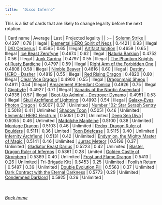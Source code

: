 ```yaml
---
title:  "Disco Inferno"
---
```


This is a list of cards that are likely to change legality before the next rotation.

| Card name | Average | Last | Projected legality |
| :-- |
[Solemn Strike](https://db.ygoprodeck.com/card/?search=Solemn%20Strike) | 0.4397 | 0.78 | Illegal |
[Elemental HERO Spirit of Neos](https://db.ygoprodeck.com/card/?search=Elemental%20HERO%20Spirit%20of%20Neos) | 0.4421 | 0.93 | Illegal |
[D/D Cerberus](https://db.ygoprodeck.com/card/?search=D/D%20Cerberus) | 0.4595 | 0.65 | Illegal |
[Artifact Ignition](https://db.ygoprodeck.com/card/?search=Artifact%20Ignition) | 0.4659 | 0.65 | Illegal |
[Ice Beast Zerofyne](https://db.ygoprodeck.com/card/?search=Ice%20Beast%20Zerofyne) | 0.4674 | 0.62 | Illegal |
[Naturia Barkion](https://db.ygoprodeck.com/card/?search=Naturia%20Barkion) | 0.4752 | 0.56 | Illegal |
[Junk Gardna](https://db.ygoprodeck.com/card/?search=Junk%20Gardna) | 0.4797 | 0.55 | Illegal |
[The Phantom Knights of Rusty Bardiche](https://db.ygoprodeck.com/card/?search=The%20Phantom%20Knights%20of%20Rusty%20Bardiche) | 0.4797 | 0.59 | Illegal |
[Right Arm of the Forbidden One](https://db.ygoprodeck.com/card/?search=Right%20Arm%20of%20the%20Forbidden%20One) | 0.4808 | 0.58 | Illegal |
[Nimble Beaver](https://db.ygoprodeck.com/card/?search=Nimble%20Beaver) | 0.4816 | 0.60 | Illegal |
[Destiny HERO - Dasher](https://db.ygoprodeck.com/card/?search=Destiny%20HERO%20-%20Dasher) | 0.4819 | 0.55 | Illegal |
[Red Rising Dragon](https://db.ygoprodeck.com/card/?search=Red%20Rising%20Dragon) | 0.4820 | 0.60 | Illegal |
[Clear Vice Dragon](https://db.ygoprodeck.com/card/?search=Clear%20Vice%20Dragon) | 0.4900 | 0.55 | Illegal |
[Dragonmaid Sheou](https://db.ygoprodeck.com/card/?search=Dragonmaid%20Sheou) | 0.4911 | 0.54 | Illegal |
[Amazement Attendant Comica](https://db.ygoprodeck.com/card/?search=Amazement%20Attendant%20Comica) | 0.4926 | 0.75 | Illegal |
[Gigobyte](https://db.ygoprodeck.com/card/?search=Gigobyte) | 0.4927 | 0.71 | Illegal |
[Vanadis of the Nordic Ascendant](https://db.ygoprodeck.com/card/?search=Vanadis%20of%20the%20Nordic%20Ascendant) | 0.4936 | 0.57 | Illegal |
[Boot-Up Admiral - Destroyer Dynamo](https://db.ygoprodeck.com/card/?search=Boot-Up%20Admiral%20-%20Destroyer%20Dynamo) | 0.4951 | 0.53 | Illegal |
[Skull Archfiend of Lightning](https://db.ygoprodeck.com/card/?search=Skull%20Archfiend%20of%20Lightning) | 0.4993 | 0.54 | Illegal |
[Galaxy-Eyes Photon Dragon](https://db.ygoprodeck.com/card/?search=Galaxy-Eyes%20Photon%20Dragon) | 0.5007 | 0.37 | Unlimited |
[Number 102: Star Seraph Sentry](https://db.ygoprodeck.com/card/?search=Number%20102:%20Star%20Seraph%20Sentry) | 0.5018 | 0.41 | Unlimited |
[Shadow Toon](https://db.ygoprodeck.com/card/?search=Shadow%20Toon) | 0.5051 | 0.46 | Unlimited |
[Elemental HERO Electrum](https://db.ygoprodeck.com/card/?search=Elemental%20HERO%20Electrum) | 0.5051 | 0.21 | Unlimited |
[Deep Sea Diva](https://db.ygoprodeck.com/card/?search=Deep%20Sea%20Diva) | 0.5055 | 0.46 | Unlimited |
[Madolche Magileine](https://db.ygoprodeck.com/card/?search=Madolche%20Magileine) | 0.5100 | 0.38 | Unlimited |
[Montage Dragon](https://db.ygoprodeck.com/card/?search=Montage%20Dragon) | 0.5103 | 0.46 | Unlimited |
[Redox, Dragon Ruler of Boulders](https://db.ygoprodeck.com/card/?search=Redox,%20Dragon%20Ruler%20of%20Boulders) | 0.5111 | 0.36 | Limited |
[Toon Briefcase](https://db.ygoprodeck.com/card/?search=Toon%20Briefcase) | 0.5115 | 0.40 | Unlimited |
[Infernity Archfiend](https://db.ygoprodeck.com/card/?search=Infernity%20Archfiend) | 0.5131 | 0.42 | Unlimited |
[Endymion, the Mighty Master of Magic](https://db.ygoprodeck.com/card/?search=Endymion,%20the%20Mighty%20Master%20of%20Magic) | 0.5141 | 0.46 | Unlimited |
[Jurrac Meteor](https://db.ygoprodeck.com/card/?search=Jurrac%20Meteor) | 0.5196 | 0.37 | Unlimited |
[Gladiator Beast Darius](https://db.ygoprodeck.com/card/?search=Gladiator%20Beast%20Darius) | 0.5223 | 0.42 | Unlimited |
[Blaster, Dragon Ruler of Infernos](https://db.ygoprodeck.com/card/?search=Blaster,%20Dragon%20Ruler%20of%20Infernos) | 0.5361 | 0.28 | Limited |
[Golden Castle of Stromberg](https://db.ygoprodeck.com/card/?search=Golden%20Castle%20of%20Stromberg) | 0.5389 | 0.40 | Unlimited |
[Frost and Flame Dragon](https://db.ygoprodeck.com/card/?search=Frost%20and%20Flame%20Dragon) | 0.5413 | 0.26 | Unlimited |
[Tri-Brigade Kitt](https://db.ygoprodeck.com/card/?search=Tri-Brigade%20Kitt) | 0.5453 | 0.25 | Unlimited |
[Foolish Return](https://db.ygoprodeck.com/card/?search=Foolish%20Return) | 0.5497 | 0.36 | Unlimited |
[Double Evolution Pill](https://db.ygoprodeck.com/card/?search=Double%20Evolution%20Pill) | 0.5563 | 0.37 | Unlimited |
[Dark Contract with the Eternal Darkness](https://db.ygoprodeck.com/card/?search=Dark%20Contract%20with%20the%20Eternal%20Darkness) | 0.5773 | 0.29 | Unlimited |
[Condemned Darklord](https://db.ygoprodeck.com/card/?search=Condemned%20Darklord) | 0.5925 | 0.26 | Unlimited |

<br>

###### [Back home](index)